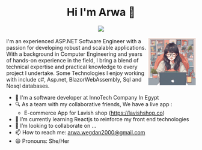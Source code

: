 <h1 align="center">Hi I'm Arwa 👋</h1>
<p align="center">
    <a href="https://www.linkedin.com/in/arwa-wagdan-6212841b6/"><img src="https://img.shields.io/badge/linkedin-%230177B5?style=flat&logo=linkedin&logoColor=white"/></a>
  </p>
  
  <img src="https://github.com/Arwawegdan/Arwawegdan/blob/main/profile.png" align="right" width="25%"/>

I'm an experienced ASP.NET Software Engineer with a passion for developing robust and scalable applications. With a background in Computer Engineering and years of hands-on experience in the field, I bring a blend of technical expertise and practical knowledge to every project I undertake. Some Technologies I enjoy working with include c#, Asp.net, BlazorWebAssembly, Sql and Nosql databases. 


- 🔭 I'm a software developer at InnoTech Company In Egypt 
- 🔍 As a team with my collaborative friends, We have a live app :
  - E-commerce App for Lavish shop (https://lavishshop.co)
- 🌱 I’m currently learning Reactjs to reinforce my front end technologies
- 👯 I’m looking to collaborate on ...
- 📫 How to reach me: arwa.wegdan2000@gmail.com
- 😄 Pronouns: She/Her
